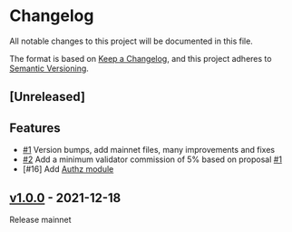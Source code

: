 <!--
Guiding Principles:

Changelogs are for humans, not machines.
There should be an entry for every single version.
The same types of changes should be grouped.
Versions and sections should be linkable.
The latest version comes first.
The release date of each version is displayed.
Mention whether you follow Semantic Versioning.

Usage:

Change log entries are to be added to the Unreleased section under the
appropriate stanza (see below). Each entry should ideally include a tag and
the Github issue reference in the following format:

* (<tag>) \#<issue-number> message

The issue numbers will later be link-ified during the release process so you do
not have to worry about including a link manually, but you can if you wish.

Types of changes (Stanzas):

"Features" for new features.
"Improvements" for changes in existing functionality.
"Deprecated" for soon-to-be removed features.
"Bug Fixes" for any bug fixes.
"Client Breaking" for breaking CLI commands and REST routes used by end-users.
"API Breaking" for breaking exported APIs used by developers building on SDK.
"State Machine Breaking" for any changes that result in a different AppState given same genesisState and txList.
Ref: https://keepachangelog.com/en/1.0.0/
-->

# Changelog

All notable changes to this project will be documented in this file.

The format is based on [Keep a Changelog](https://keepachangelog.com/en/1.0.0/),
and this project adheres to [Semantic Versioning](https://semver.org/spec/v2.0.0.html).

## [Unreleased]

## Features
- [#1](https://github.com/ChihuahuaChain/chihuahua/pull/2) Version bumps, add mainnet files, many improvements and fixes
- [#2](https://github.com/pomifer/chihuahua/pull/1) Add a minimum validator commission of 5% based on proposal [#1](https://omniflix.chihuahua.wtf/proposals)
- [#16] Add [Authz module](https://github.com/cosmos/cosmos-sdk/tree/master/x/authz/spec)

## [v1.0.0](https://github.com/ChihuahuaChain/chihuahua/releases/tag/v1.0.0) - 2021-12-18

Release mainnet
